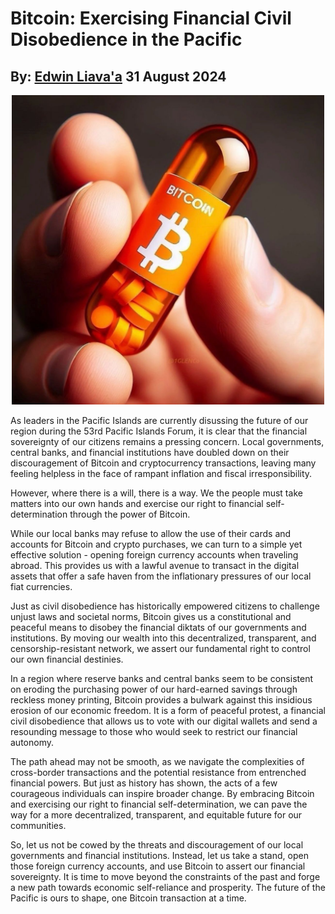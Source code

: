 # Bitcoin: Exercising Financial Civil Disobedience in the Pacific
## By: [Edwin Liava'a](https://github.com/EdwinLiavaa) 31 August 2024

<p align="center">
 <img width="500" src="https://github.com/EdwinLiavaa/liavaa.space/blob/main/blog/20240831/pic.png">
</p>

As leaders in the Pacific Islands are currently disussing the future of our region during the 53rd Pacific Islands Forum, it is clear that the financial sovereignty of our citizens remains a pressing concern. Local governments, central banks, and financial institutions have doubled down on their discouragement of Bitcoin and cryptocurrency transactions, leaving many feeling helpless in the face of rampant inflation and fiscal irresponsibility.

However, where there is a will, there is a way. We the people must take matters into our own hands and exercise our right to financial self-determination through the power of Bitcoin.

While our local banks may refuse to allow the use of their cards and accounts for Bitcoin and crypto purchases, we can turn to a simple yet effective solution - opening foreign currency accounts when traveling abroad. This provides us with a lawful avenue to transact in the digital assets that offer a safe haven from the inflationary pressures of our local fiat currencies.

Just as civil disobedience has historically empowered citizens to challenge unjust laws and societal norms, Bitcoin gives us a constitutional and peaceful means to disobey the financial diktats of our governments and institutions. By moving our wealth into this decentralized, transparent, and censorship-resistant network, we assert our fundamental right to control our own financial destinies.

In a region where reserve banks and central banks seem to be consistent on eroding the purchasing power of our hard-earned savings through reckless money printing, Bitcoin provides a bulwark against this insidious erosion of our economic freedom. It is a form of peaceful protest, a financial civil disobedience that allows us to vote with our digital wallets and send a resounding message to those who would seek to restrict our financial autonomy.

The path ahead may not be smooth, as we navigate the complexities of cross-border transactions and the potential resistance from entrenched financial powers. But just as history has shown, the acts of a few courageous individuals can inspire broader change. By embracing Bitcoin and exercising our right to financial self-determination, we can pave the way for a more decentralized, transparent, and equitable future for our communities.

So, let us not be cowed by the threats and discouragement of our local governments and financial institutions. Instead, let us take a stand, open those foreign currency accounts, and use Bitcoin to assert our financial sovereignty. It is time to move beyond the constraints of the past and forge a new path towards economic self-reliance and prosperity. The future of the Pacific is ours to shape, one Bitcoin transaction at a time.
